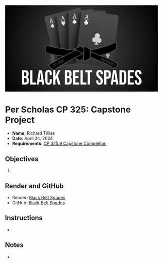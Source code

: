 ![Black Belt Spades](./client/public/images/Black-Belt-Spades.svg)

# Per Scholas CP 325: Capstone Project

* **Name**: Richard Tillies
* **Date**: April 24, 2024
* **Requirements**: 
[CP 325.9 Capstone Completion](client/public/docs/CP-325.9-Capstone-Completion.pdf)

## Objectives

1. 

## Render and GitHub
* Render: [Black Belt Spades](https://black-belt-spades.onrender.com/)
* GitHub: [Black Belt Spades](https://github.com/rtillies/black-belt-spades)

## Instructions

* 

## Notes

* 
